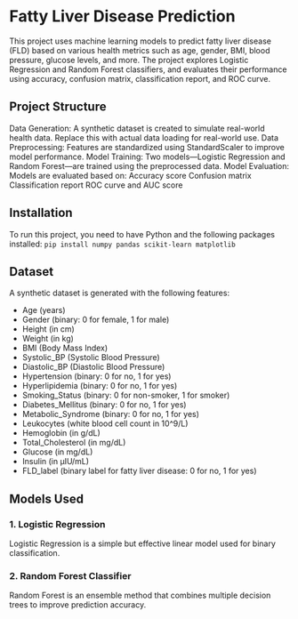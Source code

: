# Fatty Liver Disease Prediction
This project uses machine learning models to predict fatty liver disease (FLD) based on various health metrics such as age, gender, BMI, blood pressure, glucose levels, and more. The project explores Logistic Regression and Random Forest classifiers, and evaluates their performance using accuracy, confusion matrix, classification report, and ROC curve.
## Project Structure
Data Generation: A synthetic dataset is created to simulate real-world health data. Replace this with actual data loading for real-world use.
Data Preprocessing: Features are standardized using StandardScaler to improve model performance.
Model Training: Two models—Logistic Regression and Random Forest—are trained using the preprocessed data.
Model Evaluation: Models are evaluated based on:
Accuracy score
Confusion matrix
Classification report
ROC curve and AUC score
## Installation
To run this project, you need to have Python and the following packages installed:
``` pip install numpy pandas scikit-learn matplotlib ```
## Dataset
A synthetic dataset is generated with the following features:
- Age (years)
- Gender (binary: 0 for female, 1 for male)
- Height (in cm)
- Weight (in kg)
- BMI (Body Mass Index)
- Systolic_BP (Systolic Blood Pressure)
- Diastolic_BP (Diastolic Blood Pressure)
- Hypertension (binary: 0 for no, 1 for yes)
- Hyperlipidemia (binary: 0 for no, 1 for yes)
- Smoking_Status (binary: 0 for non-smoker, 1 for smoker)
- Diabetes_Mellitus (binary: 0 for no, 1 for yes)
- Metabolic_Syndrome (binary: 0 for no, 1 for yes)
- Leukocytes (white blood cell count in 10^9/L)
- Hemoglobin (in g/dL)
- Total_Cholesterol (in mg/dL)
- Glucose (in mg/dL)
- Insulin (in µIU/mL)
- FLD_label (binary label for fatty liver disease: 0 for no, 1 for yes)
## Models Used
### 1. Logistic Regression
Logistic Regression is a simple but effective linear model used for binary classification.

### 2. Random Forest Classifier
Random Forest is an ensemble method that combines multiple decision trees to improve prediction accuracy.
